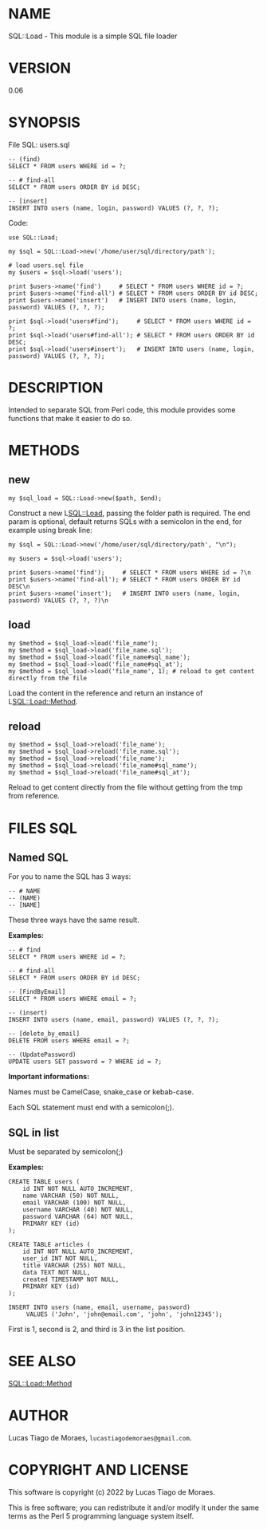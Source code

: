 # NAME
 
SQL::Load - This module is a simple SQL file loader

# VERSION

0.06

# SYNOPSIS

File SQL: users.sql

    -- (find)
    SELECT * FROM users WHERE id = ?;
    
    -- # find-all
    SELECT * FROM users ORDER BY id DESC;
    
    -- [insert]
    INSERT INTO users (name, login, password) VALUES (?, ?, ?);

Code:

    use SQL::Load;
    
    my $sql = SQL::Load->new('/home/user/sql/directory/path');
    
    # load users.sql file
    my $users = $sql->load('users');
     
    print $users->name('find')     # SELECT * FROM users WHERE id = ?;
    print $users->name('find-all') # SELECT * FROM users ORDER BY id DESC;
    print $users->name('insert')   # INSERT INTO users (name, login, password) VALUES (?, ?, ?);
    
    print $sql->load('users#find');     # SELECT * FROM users WHERE id = ?; 
    print $sql->load('users#find-all'); # SELECT * FROM users ORDER BY id DESC;
    print $sql->load('users#insert');   # INSERT INTO users (name, login, password) VALUES (?, ?, ?);    
  
# DESCRIPTION

Intended to separate SQL from Perl code, this module provides some functions that make it easier to do so.

# METHODS

## new

    my $sql_load = SQL::Load->new($path, $end);

Construct a new L<SQL::Load>, passing the folder path is required.
The end param is optional, default returns SQLs with a semicolon in the end, for example using break line:

    my $sql = SQL::Load->new('/home/user/sql/directory/path', "\n");

    my $users = $sql->load('users');
     
    print $users->name('find');     # SELECT * FROM users WHERE id = ?\n
    print $users->name('find-all'); # SELECT * FROM users ORDER BY id DESC\n
    print $users->name('insert');   # INSERT INTO users (name, login, password) VALUES (?, ?, ?)\n

## load

    my $method = $sql_load->load('file_name'); 
    my $method = $sql_load->load('file_name.sql');
    my $method = $sql_load->load('file_name#sql_name'); 
    my $method = $sql_load->load('file_name#sql_at');    
    my $method = $sql_load->load('file_name', 1); # reload to get content directly from the file
    
Load the content in the reference and return an instance of L<SQL::Load::Method>.

## reload

    my $method = $sql_load->reload('file_name'); 
    my $method = $sql_load->reload('file_name.sql');
    my $method = $sql_load->reload('file_name');
    my $method = $sql_load->reload('file_name#sql_name');
    my $method = $sql_load->reload('file_name#sql_at');
    
Reload to get content directly from the file without getting from the tmp from reference.

# FILES SQL
    
## Named SQL

For you to name the SQL has 3 ways:

    -- # NAME
    -- (NAME)
    -- [NAME]
    
These three ways have the same result.

**Examples:**

    -- # find
    SELECT * FROM users WHERE id = ?;
    
    -- # find-all
    SELECT * FROM users ORDER BY id DESC;
    
    -- [FindByEmail]
    SELECT * FROM users WHERE email = ?;   
    
    -- (insert)
    INSERT INTO users (name, email, password) VALUES (?, ?, ?);
    
    -- [delete_by_email]
    DELETE FROM users WHERE email = ?;
    
    -- (UpdatePassword)
    UPDATE users SET password = ? WHERE id = ?;
    
**Important informations:**

Names must be CamelCase, snake_case or kebab-case.

Each SQL statement must end with a semicolon(;).

## SQL in list

Must be separated by semicolon(;)

**Examples:**

    CREATE TABLE users (
        id INT NOT NULL AUTO_INCREMENT,
        name VARCHAR (50) NOT NULL,
        email VARCHAR (100) NOT NULL,
        username VARCHAR (40) NOT NULL,
        password VARCHAR (64) NOT NULL,
        PRIMARY KEY (id)
    );

    CREATE TABLE articles (
        id INT NOT NULL AUTO_INCREMENT,
        user_id INT NOT NULL,
        title VARCHAR (255) NOT NULL,
        data TEXT NOT NULL,
        created TIMESTAMP NOT NULL,
        PRIMARY KEY (id)
    );

    INSERT INTO users (name, email, username, password) 
         VALUES ('John', 'john@email.com', 'john', 'john12345');
         
First is 1, second is 2, and third is 3 in the list position.

# SEE ALSO
 
[SQL::Load::Method](https://metacpan.org/pod/SQL::Load::Method)
 
# AUTHOR
 
Lucas Tiago de Moraes, `lucastiagodemoraes@gmail.com`.
 
# COPYRIGHT AND LICENSE
 
This software is copyright (c) 2022 by Lucas Tiago de Moraes.
 
This is free software; you can redistribute it and/or modify it under the same terms as the Perl 5 programming language system itself.
